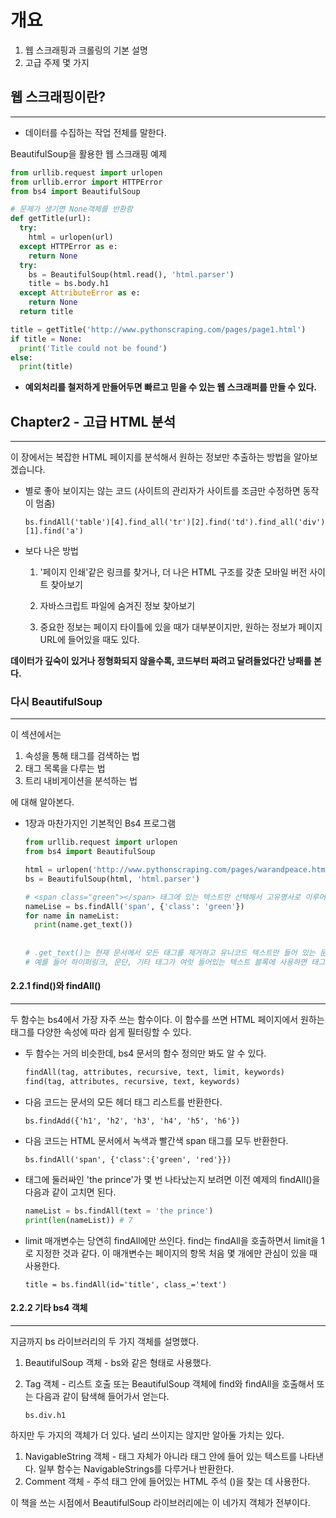 # 개요

1. 웹 스크래핑과 크롤링의 기본 설명
2. 고급 주제 몇 가지



## 웹 스크래핑이란?

---

- 데이터를 수집하는 작업 전체를 말한다.

BeautifulSoup을 활용한 웹 스크래핑 예제

```python
from urllib.request import urlopen
from urllib.error import HTTPError
from bs4 import BeautifulSoup

# 문제가 생기면 None객체를 반환함
def getTitle(url):
  try:
    html = urlopen(url)
  except HTTPError as e:
    return None
  try:
    bs = BeautifulSoup(html.read(), 'html.parser')
    title = bs.body.h1
  except AttributeError as e:
    return None
  return title

title = getTitle('http://www.pythonscraping.com/pages/page1.html')
if title = None:
  print('Title could not be found')
else:
  print(title)
```

- **예외처리를 철저하게 만들어두면 빠르고 믿을 수 있는 웹 스크래퍼를 만들 수 있다.**



## Chapter2 - 고급 HTML 분석

---

이 장에서는 복잡한 HTML 페이지를 분석해서 원하는 정보만 추출하는 방법을 알아보겠습니다.

- 별로 좋아 보이지는 않는 코드 (사이트의 관리자가 사이트를 조금만 수정하면 동작이 멈춤)

  `bs.findAll('table')[4].find_all('tr')[2].find('td').find_all('div')[1].find('a')`

  

- 보다 나은 방법

  1. '페이지 인쇄'같은 링크를 찾거나, 더 나은 HTML 구조를 갖춘 모바일 버전 사이트 찾아보기

  2. 자바스크립트 파일에 숨겨진 정보 찾아보기

  3. 중요한 정보는 페이지 타이틀에 있을 때가 대부분이지만, 원하는 정보가 페이지 URL에 들어있을 때도 있다.

     

**데이터가 깊숙이 있거나 정형화되지 않을수록, 코드부터 짜려고 달려들었다간 낭패를 본다.**



### 다시 BeautifulSoup

---

이 섹션에서는 

1. 속성을 통해 태그를 검색하는 법
2. 태그 목록을 다루는 법
3. 트리 내비게이션을 분석하는 법

에 대해 알아본다.

- 1장과 마찬가지인 기본적인 Bs4 프로그램

  ```python
  from urllib.request import urlopen
  from bs4 import BeautifulSoup
  
  html = urlopen('http://www.pythonscraping.com/pages/warandpeace.html')
  bs = BeautifulSoup(html, 'html.parser')
  
  # <span class="green"></span> 태그에 있는 텍스트만 선택해서 고유명사로 이루어진 파이썬 리스트를 추출한다.(findAll은 대단히 유연한 함수이며 매우 자주 사용된다.)
  nameLise = bs.findAll('span', {'class': 'green'})
  for name in nameList:
    print(name.get_text())
    
    
  # .get_text()는 현재 문서에서 모든 태그를 제거하고 유니코드 텍스트만 들어 있는 문자열을 반환한다.
  # 예를 들어 하이퍼링크, 문단, 기타 태그가 여럿 들어있는 텍스트 블록에 사용하면 태그없는 텍스트만 남는다.
  ```

  

#### 2.2.1 find()와 findAll()

---

두 함수는 bs4에서 가장 자주 쓰는 함수이다.
이 함수를 쓰면 HTML 페이지에서 원하는 태그를 다양한 속성에 따라 쉽게 필터링할 수 있다.

- 두 함수는 거의 비슷한데, bs4 문서의 함수 정의만 봐도 알 수 있다.

  ```python
  findAll(tag, attributes, recursive, text, limit, keywords)
  find(tag, attributes, recursive, text, keywords)
  ```

- 다음 코드는 문서의 모든 헤더 태그 리스트를 반환한다.

  `bs.findAdd({'h1', 'h2', 'h3', 'h4', 'h5', 'h6'})`

- 다음 코드는 HTML 문서에서 녹색과 빨간색 span 태그를 모두 반환한다.

  `bs.findAll('span', {'class':{'green', 'red'}})`

- 태그에 둘러싸인 'the prince'가 몇 번 나타났는지 보려면 이전 예제의 findAll()을 다음과 같이 고치면 된다.

  ```python
  nameList = bs.findAll(text = 'the prince')
  print(len(nameList)) # 7
  ```

- limit 매개변수는 당연히 findAll에만 쓰인다. find는 findAll을 호출하면서 limit을 1로 지정한 것과 같다. 이 매개변수는 페이지의 항목 처음 몇 개에만 관심이 있을 때 사용한다.

  `title = bs.findAll(id='title', class_='text')`

#### 2.2.2 기타 bs4 객체

---

지금까지 bs 라이브러리의 두 가지 객체를 설명했다.

1. BeautifulSoup 객체 - bs와 같은 형태로 사용했다.

2. Tag 객체 - 리스트 호출 또는 BeautifulSoup 객체에 find와 findAll을 호출해서 또는 다음과 같이 탐색해 들어가서 얻는다.

   `bs.div.h1`

하지만 두 가지의 객체가 더 있다. 널리 쓰이지는 않지만 알아둘 가치는 있다.

1. NavigableString 객체 - 태그 자체가 아니라 태그 안에 들어 있는 텍스트를 나타낸다. 일부 함수는 NavigableStrings를 다루거나 반환한다.
2. Comment 객체 - 주석 태그 안에 들어있는 HTML 주석 (<!-- 이런 주석 -->)을 찾는 데 사용한다.

이 책을 쓰는 시점에서 BeautifulSoup 라이브러리에는 이 네가지 객체가 전부이다.